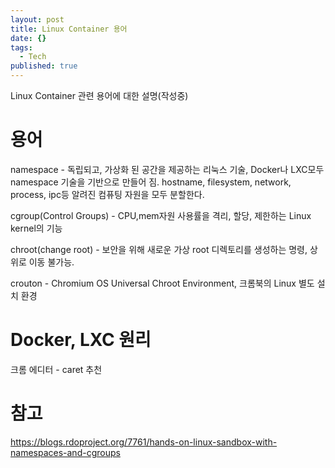 ```yaml
---
layout: post
title: Linux Container 용어
date: {}
tags:
  - Tech
published: true
---
```


Linux Container 관련 용어에 대한 설명(작성중)


# 용어

namespace - 독립되고, 가상화 된 공간을 제공하는 리눅스 기술, Docker나 LXC모두 namespace 기술을 기반으로 만들어 짐. hostname, filesystem, network, process, ipc등 알려진 컴퓨팅 자원을 모두 분할한다.

cgroup(Control Groups) - CPU,mem자원 사용률을 격리, 할당, 제한하는 Linux kernel의 기능 


chroot(change root) - 보안을 위해 새로운 가상 root 디렉토리를 생성하는 명령, 상위로 이동 불가능.


crouton - Chromium OS Universal Chroot Environment, 크롬북의 Linux 별도 설치 환경


# Docker, LXC 원리



크롬 에디터 - caret 추천

# 참고

https://blogs.rdoproject.org/7761/hands-on-linux-sandbox-with-namespaces-and-cgroups



